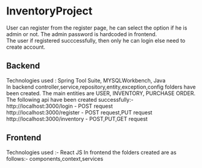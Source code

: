 # InventoryProject

User can register from the register page, he can select the option if he is admin or not. The admin password is hardcoded in frontend.<br>
The user if registered succcessfully, then only he can login else need to create account.

## Backend <br>
Technologies used : Spring Tool Suite, MYSQLWorkbench, Java <br>
In backend controller,service,repository,entity,exception,config folders have been created. The main entities are USER, INVENTORY, PURCHASE ORDER. The following api have been created successfully:- <br>
http://localhost:3000/login - POST request <br>
http://localhost:3000/register - POST request,PUT request <br>
http://localhost:3000/inventory - POST,PUT,GET request <br>

## Frontend <br>
Technologies used :- React JS
In frontend the folders created are as follows:- components,context,services


